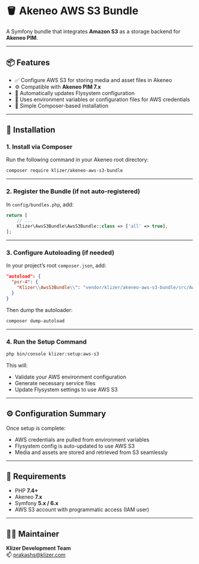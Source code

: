 # 🪣 Akeneo AWS S3 Bundle

A Symfony bundle that integrates **Amazon S3** as a storage backend for **Akeneo PIM**.

---

## 📦 Features

- ✅ Configure AWS S3 for storing media and asset files in Akeneo
- ⚙️ Compatible with **Akeneo PIM 7.x**
- 🔄 Automatically updates Flysystem configuration
- 🔐 Uses environment variables or configuration files for AWS credentials
- 🧩 Simple Composer-based installation

---

## 🚀 Installation

### 1. Install via Composer

Run the following command in your Akeneo root directory:

```bash
composer require klizer/akeneo-aws-s3-bundle
```

---

### 2. Register the Bundle (if not auto-registered)

In `config/bundles.php`, add:

```php
return [
    // ...
    Klizer\AwsS3Bundle\AwsS3Bundle::class => ['all' => true],
];
```

---

### 3. Configure Autoloading (if needed)

In your project’s root `composer.json`, add:

```json
"autoload": {
  "psr-4": {
    "Klizer\\AwsS3Bundle\\": "vendor/klizer/akeneo-aws-s3-bundle/src/AwsS3Bundle/"
  }
}
```

Then dump the autoloader:

```bash
composer dump-autoload
```

---

### 4. Run the Setup Command

```bash
php bin/console klizer:setup:aws-s3
```

This will:

- Validate your AWS environment configuration
- Generate necessary service files
- Update Flysystem settings to use AWS S3

---

## ⚙️ Configuration Summary

Once setup is complete:

- AWS credentials are pulled from environment variables
- Flysystem config is auto-updated to use AWS S3
- Media and assets are stored and retrieved from S3 seamlessly

---

## 🧰 Requirements

- PHP **7.4+**
- Akeneo **7.x**
- Symfony **5.x / 6.x**
- AWS S3 account with programmatic access (IAM user)

---

## 👨‍🔧 Maintainer

**Klizer Development Team**  
📫 [prakashs@klizer.com](mailto:prakashs@klizer.com)
